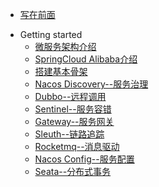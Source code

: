 <!-- docs/_sidebar.md -->
* [写在前面](README.md)
- Getting started
  - [微服务架构介绍](microserver.md)
  - [SpringCloud Alibaba介绍](springcloudAlibaba.md)
  - [搭建基本骨架](architect.md)
  - [Nacos Discovery--服务治理](discovery.md)
  - [Dubbo--远程调用](dubbo.md)
  - [Sentinel--服务容错](sentinel.md)
  - [Gateway--服务网关](gateway.md)
  - [Sleuth--链路追踪](sleuth.md)
  - [Rocketmq--消息驱动](rocketmq.md)
  - [Nacos Config--服务配置](config.md)
  - [Seata--分布式事务](seata.md)